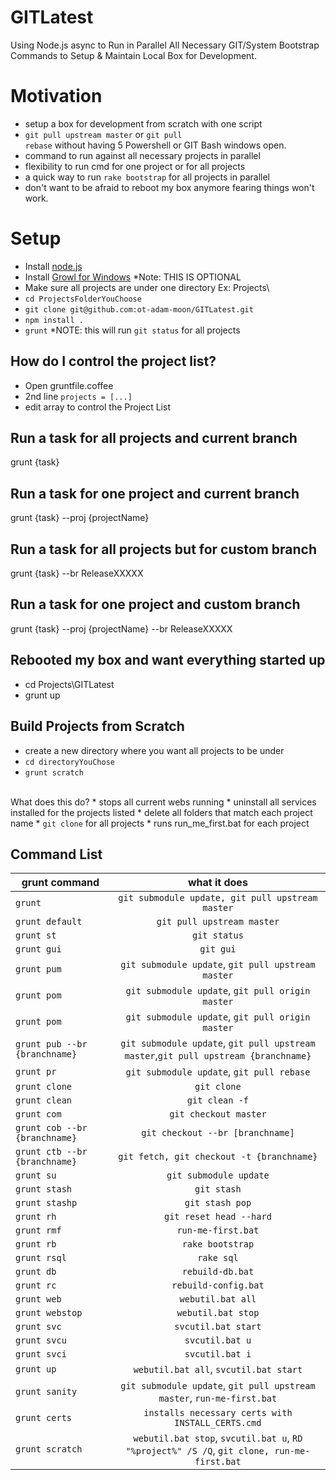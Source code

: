 GITLatest
=========

Using Node.js async to Run in Parallel All Necessary GIT/System Bootstrap Commands to Setup & Maintain Local Box for Development.

Motivation
==========
  *  setup a box for development from scratch with one script
  *  <code>git pull upstream master</code> or <code>git pull rebase</code> without having 5 Powershell or GIT Bash windows open.
  *  command to run against all necessary projects in parallel
  *  flexibility to run cmd for one project or for all projects
  *  a quick way to run <code>rake bootstrap</code> for all projects in parallel
  *  don't want to be afraid to reboot my box anymore fearing things won't work.

Setup
=====

* Install [node.js](http://nodejs.org/)
* Install [Growl for Windows](http://www.growlforwindows.com/gfw/) *Note: THIS IS OPTIONAL
* Make sure all projects are under one directory Ex: Projects\
* `cd ProjectsFolderYouChoose`
* `git clone git@github.com:ot-adam-moon/GITLatest.git`
* `npm install .`
* `grunt`  *NOTE: this will run `git status` for all projects

How do I control the project list?
----------------------------------

* Open gruntfile.coffee
* 2nd line <code>projects = [...]</code>
* edit array to control the Project List

Run a task for all projects and current branch
----------------------------------------------

 grunt {task}

Run a task for one project and current branch
---------------------------------------------

 grunt {task} --proj {projectName}

Run a task for all projects but for custom branch
-------------------------------------------------

 grunt {task} --br ReleaseXXXXX

Run a task for one project and custom branch
--------------------------------------------

 grunt {task} --proj {projectName} --br ReleaseXXXXX


Rebooted my box and want everything started up
----------------------------------------------
* cd Projects\GITLatest
* grunt up

Build Projects from Scratch
---------------------------

* create a new directory where you want all projects to be under
* <code>cd directoryYouChose</code>
* <code>grunt scratch</code>
<br/>
What does this do?
 * stops all current webs running
 * uninstall all services installed for the projects listed
 * delete all folders that match each project name
 * <code>git clone</code> for all projects
 * runs run_me_first.bat for each project

 
Command List
------------

| grunt command | what it does  |
| ------------- |:-------------:|
| `grunt` | `git submodule update, git pull upstream master` |
| `grunt default` | `git pull upstream master` |
| `grunt st` | `git status` |
| `grunt gui` | `git gui` |
| `grunt pum` | `git submodule update`, `git pull upstream master` |
| `grunt pom` | `git submodule update`, `git pull origin master` |
| `grunt pom` | `git submodule update`, `git pull origin master` |
| `grunt pub --br {branchname}` | `git submodule update`, `git pull upstream master`,`git pull upstream {branchname}`
| `grunt pr` | `git submodule update`, `git pull rebase` |
| `grunt clone` | `git clone` |
| `grunt clean` | `git clean -f` |
| `grunt com` | `git checkout master` |
| `grunt cob --br {branchname}` | `git checkout --br [branchname]` |
| `grunt ctb --br {branchname}` | `git fetch, git checkout -t {branchname}` |
| `grunt su` | `git submodule update` |
| `grunt stash` | `git stash` |
| `grunt stashp` | `git stash pop` |
| `grunt rh` | `git reset head --hard` |
| `grunt rmf` | `run-me-first.bat` |
| `grunt rb` | `rake bootstrap` |
| `grunt rsql` | `rake sql` |
| `grunt db` | `rebuild-db.bat` |
| `grunt rc` | `rebuild-config.bat` |
| `grunt web` | `webutil.bat all` |
| `grunt webstop` | `webutil.bat stop` |
| `grunt svc` | `svcutil.bat start` |
| `grunt svcu` | `svcutil.bat u` |
| `grunt svci` | `svcutil.bat i` |
| `grunt up` | `webutil.bat all`, `svcutil.bat start` |
| `grunt sanity` | `git submodule update`, `git pull upstream master`, `run-me-first.bat` |
| `grunt certs` | `installs necessary certs with INSTALL_CERTS.cmd` |
| `grunt scratch` | `webutil.bat stop`, `svcutil.bat u`, `RD "%project%" /S /Q`, `git clone, run-me-first.bat` |



